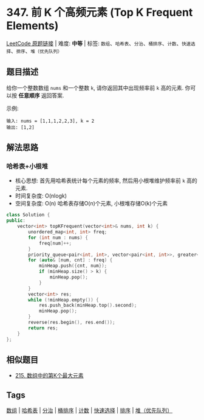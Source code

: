 # 347. 前 K 个高频元素 (Top K Frequent Elements)

[LeetCode 原题链接](https://leetcode.cn/problems/top-k-frequent-elements/) | 难度: **中等** | 标签: `数组`、`哈希表`、`分治`、`桶排序`、`计数`、`快速选择`、`排序`、`堆（优先队列）`

## 题目描述

给你一个整数数组 `nums` 和一个整数 `k`, 请你返回其中出现频率前 `k` 高的元素. 你可以按 **任意顺序** 返回答案.

示例:

```plaintext
输入: nums = [1,1,1,2,2,3], k = 2
输出: [1,2]
```

## 解法思路

### 哈希表+小根堆

- 核心思想: 首先用哈希表统计每个元素的频率, 然后用小根堆维护频率前 `k` 高的元素.
- 时间复杂度: O(nlogk)
- 空间复杂度: O(n) 哈希表存储O(n)个元素, 小根堆存储O(k)个元素

```cpp
class Solution {
public:
    vector<int> topKFrequent(vector<int>& nums, int k) {
        unordered_map<int, int> freq;
        for (int num : nums) {
            freq[num]++;
        }
        priority_queue<pair<int, int>, vector<pair<int, int>>, greater<pair<int, int>>> minHeap;
        for (auto& [num, cnt] : freq) {
            minHeap.push({cnt, num});
            if (minHeap.size() > k) {
                minHeap.pop();
            }
        }
        vector<int> res;
        while (!minHeap.empty()) {
            res.push_back(minHeap.top().second);
            minHeap.pop();
        }
        reverse(res.begin(), res.end());
        return res;
    }
};
```

## 相似题目

- [215. 数组中的第K个最大元素](https://leetcode.cn/problems/kth-largest-element-in-an-array/)

## Tags

[数组](/tags/array.md) | [哈希表](/tags/hash-table.md) | [分治](/tags/divide-and-conquer.md) | [桶排序](/tags/bucket-sort.md) | [计数](/tags/counting.md) | [快速选择](/tags/quick-select.md) | [排序](/tags/sorting.md) | [堆（优先队列）](/tags/heap-priority-queue.md)
